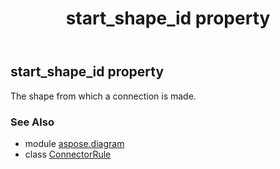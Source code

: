 ﻿---
title: start_shape_id property
second_title: Aspose.Diagram for Python via .NET API References
description: 
type: docs
weight: 60
url: /python-net/aspose.diagram/connectorrule/start_shape_id/
is_root: false
---

## start_shape_id property


The shape from which a connection is made.

### See Also
* module [aspose.diagram](../../)
* class [ConnectorRule](/diagram/python-net/aspose.diagram/connectorrule)
